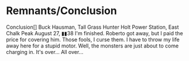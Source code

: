 # Remnants/Conclusion

Conclusion[]
Buck Hausman, Tall Grass Hunter
Holt Power Station, East Chalk Peak
August 27, ▮▮38
I'm finished. Roberto got away, but I paid the price for covering him. Those fools, I curse them. I have to throw my life away here for a stupid motor.
Well, the monsters are just about to come charging in. It's over... All over...
